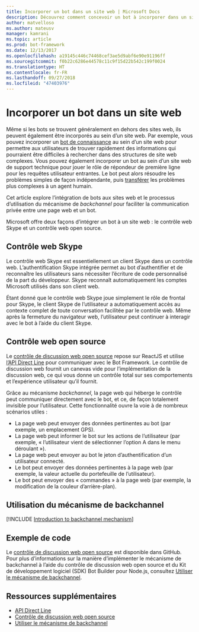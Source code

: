 ```yaml
---
title: Incorporer un bot dans un site web | Microsoft Docs
description: Découvrez comment concevoir un bot à incorporer dans un site web.
author: matvelloso
ms.author: mateusv
manager: kamrani
ms.topic: article
ms.prod: bot-framework
ms.date: 12/13/2017
ms.openlocfilehash: a19145c446c74468cef3ae5d9abf6e90e91196ff
ms.sourcegitcommit: f0b22c6286e44578c11c9f15d22b542c199f0024
ms.translationtype: HT
ms.contentlocale: fr-FR
ms.lasthandoff: 09/27/2018
ms.locfileid: "47403976"
---
```

# <a name="embed-a-bot-in-a-website"></a>Incorporer un bot dans un site web

Même si les bots se trouvent généralement en dehors des sites web, ils peuvent également être incorporés au sein d’un site web. Par exemple, vous pouvez incorporer un [bot de connaissance](~/bot-service-design-pattern-knowledge-base.md) au sein d’un site web pour permettre aux utilisateurs de trouver rapidement des informations qui pourraient être difficiles à rechercher dans des structures de site web complexes. Vous pouvez également incorporer un bot au sein d’un site web de support technique pour jouer le rôle de répondeur de première ligne pour les requêtes utilisateur entrantes. Le bot peut alors résoudre les problèmes simples de façon indépendante, puis [transférer](~/bot-service-design-pattern-handoff-human.md) les problèmes plus complexes à un agent humain. 

Cet article explore l’intégration de bots aux sites web et le processus d’utilisation du mécanisme de *backchannel* pour faciliter la communication privée entre une page web et un bot. 

Microsoft offre deux façons d’intégrer un bot à un site web : le contrôle web Skype et un contrôle web open source.

## <a name="skype-web-control"></a>Contrôle web Skype

Le contrôle web Skype est essentiellement un client Skype dans un contrôle web. L’authentification Skype intégrée permet au bot d’authentifier et de reconnaître les utilisateurs sans nécessiter l’écriture de code personnalisé de la part du développeur. Skype reconnaît automatiquement les comptes Microsoft utilisés dans son client web. 

Étant donné que le contrôle web Skype joue simplement le rôle de frontal pour Skype, le client Skype de l’utilisateur a automatiquement accès au contexte complet de toute conversation facilitée par le contrôle web. Même après la fermeture du navigateur web, l’utilisateur peut continuer à interagir avec le bot à l’aide du client Skype. 

## <a name="open-source-web-control"></a>Contrôle web open source

Le <a href="https://aka.ms/BotFramework-WebChat" target="_blank">contrôle de discussion web open source</a> repose sur ReactJS et utilise [l’API Direct Line][directLineAPI] pour communiquer avec le Bot Framework. Le contrôle de discussion web fournit un canevas vide pour l’implémentation de la discussion web, ce qui vous donne un contrôle total sur ses comportements et l’expérience utilisateur qu’il fournit. 

Grâce au mécanisme *backchannel*, la page web qui héberge le contrôle peut communiquer directement avec le bot, et ce, de façon totalement invisible pour l’utilisateur. Cette fonctionnalité ouvre la voie à de nombreux scénarios utiles : 

- La page web peut envoyer des données pertinentes au bot (par exemple, un emplacement GPS).
- La page web peut informer le bot sur les actions de l’utilisateur (par exemple, « l’utilisateur vient de sélectionner l’option A dans le menu déroulant »).
- La page web peut envoyer au bot le jeton d’authentification d’un utilisateur connecté.
- Le bot peut envoyer des données pertinentes à la page web (par exemple, la valeur actuelle du portefeuille de l’utilisateur).
- Le bot peut envoyer des « commandes » à la page web (par exemple, la modification de la couleur d’arrière-plan).

## <a name="using-the-backchannel-mechanism"></a>Utilisation du mécanisme de backchannel

[!INCLUDE [Introduction to backchannel mechanism](~/includes/snippet-backchannel.md)]

## <a name="sample-code"></a>Exemple de code

Le <a href="https://aka.ms/BotFramework-WebChat" target="_blank">contrôle de discussion web open source</a> est disponible dans GitHub. Pour plus d’informations sur la manière d’implémenter le mécanisme de backchannel à l’aide du contrôle de discussion web open source et du Kit de développement logiciel (SDK) Bot Builder pour Node.js, consultez [Utiliser le mécanisme de backchannel](~/nodejs/bot-builder-nodejs-backchannel.md).

## <a name="additional-resources"></a>Ressources supplémentaires

- [API Direct Line][directLineAPI]
- [Contrôle de discussion web open source](https://github.com/Microsoft/BotFramework-WebChat)
- [Utiliser le mécanisme de backchannel](~/nodejs/bot-builder-nodejs-backchannel.md)

[directLineAPI]: https://docs.botframework.com/en-us/restapi/directline3/#navtitle
